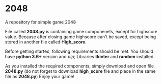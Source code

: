 # 2048
A repository for simple game 2048

File called **2048.py** is containing game componenets, except for highscore value.
Because after closing game highscore can't be saved, except being stored in another file called **High_score**.


Before getting started, following requirements should be met:
You should have **python 3.6+** version and *pip*;
Libraries **tkinter** and **random** installed.


As you installed the required components, simply download and open file **2048.py**
(do not forget to download **high_score** file and place in the same file as **2048.py**)
Enjoy your game!
